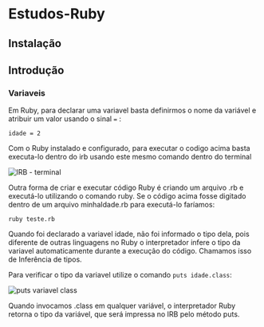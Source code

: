 # Estudos-Ruby

## Instalação

## Introdução

### Variaveis

Em Ruby, para declarar uma variavel basta definirmos
o nome da variável e atribuir um valor usando o sinal ``` = ``` :

``` idade = 2 ```

Com o Ruby instalado e configurado, para executar o codigo acima basta executa-lo dentro do irb usando este mesmo comando dentro do terminal

![IRB - terminal](https://user-images.githubusercontent.com/70235882/230254732-cda6360b-b508-4110-8a22-c8596ff95b42.png)


Outra forma de criar e executar código Ruby é criando um arquivo .rb e
executá-lo utilizando o comando ruby. Se o código acima fosse digitado dentro
de um arquivo minhaIdade.rb para executá-lo faríamos:

```ruby teste.rb```

Quando foi declarado a variavel idade, não foi informado o tipo dela, pois diferente de outras linguagens no Ruby o interpretador infere o tipo da variavel automaticamente durante a execução do código. Chamamos isso de Inferência de tipos.

Para verificar o tipo da variavel utilize o comando ```puts idade.class```:

![puts variavel class](https://user-images.githubusercontent.com/70235882/230254394-87ea3745-079e-4af2-bcf6-f9ee450cffcd.png)

Quando invocamos .class em qualquer variável, o interpretador Ruby retorna
o tipo da variável, que será impressa no IRB pelo método puts.
